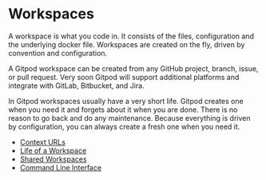 # Workspaces

A workspace is what you code in. It consists of the files, configuration and the underlying docker file.
Workspaces are created on the fly, driven by convention and configuration.

A Gitpod workspace can be created from any GitHub project, branch, issue, or pull request.
Very soon Gitpod will support additional platforms and integrate with GitLab, Bitbucket, and Jira.

In Gitpod workspaces usually have a very short life. Gitpod creates one when you need it and forgets about it when you are done.
There is no reason to go back and do any maintenance. Because everything is driven by configuration, you can always create a fresh one when you need it.

  * [Context URLs](/docs/context-urls/)
  * [Life of a Workspace](/docs/life-of-workspace/)
  * [Shared Workspaces](/docs/33-sharing-and-collaboration/)
  * [Command Line Interface](/docs/34-command-line-interface/)

